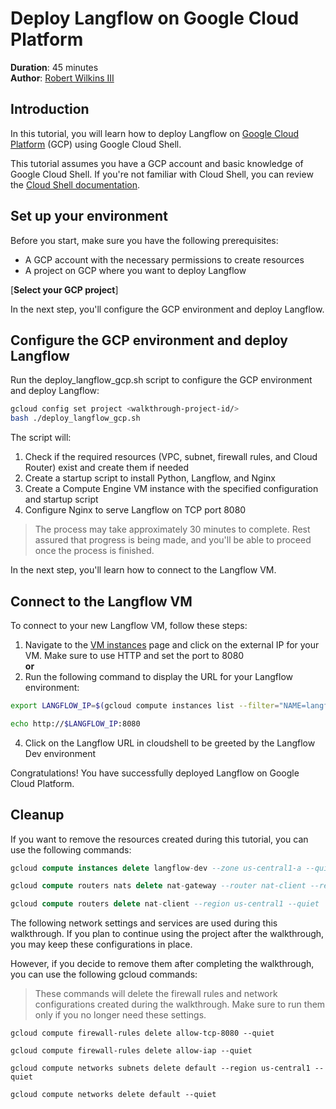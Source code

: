 # Deploy Langflow on Google Cloud Platform

**Duration**: 45 minutes  
**Author**: [Robert Wilkins III](https://www.linkedin.com/in/robertwilkinsiii)

## Introduction

In this tutorial, you will learn how to deploy Langflow on [Google Cloud Platform](https://cloud.google.com/) (GCP) using Google Cloud Shell.

This tutorial assumes you have a GCP account and basic knowledge of Google Cloud Shell. If you're not familiar with Cloud Shell, you can review the [Cloud Shell documentation](https://cloud.google.com/shell/docs).

## Set up your environment

Before you start, make sure you have the following prerequisites:

- A GCP account with the necessary permissions to create resources
- A project on GCP where you want to deploy Langflow

[**Select your GCP project**]<walkthrough-project-setup
  billing="true"
  apis="compute.googleapis.com,container.googleapis.com">
</walkthrough-project-setup>


In the next step, you'll configure the GCP environment and deploy Langflow.

## Configure the GCP environment and deploy Langflow
Run the deploy_langflow_gcp.sh script to configure the GCP environment and deploy Langflow:

```sh  
gcloud config set project <walkthrough-project-id/>  
bash ./deploy_langflow_gcp.sh
```

The script will:

1. Check if the required resources (VPC, subnet, firewall rules, and Cloud Router) exist and create them if needed
2. Create a startup script to install Python, Langflow, and Nginx
3. Create a Compute Engine VM instance with the specified configuration and startup script
4. Configure Nginx to serve Langflow on TCP port 8080

> <walkthrough-pin-section-icon> The process may take approximately 30 minutes to complete. Rest assured that progress is being made, and you'll be able to proceed once the process is finished.

In the next step, you'll learn how to connect to the Langflow VM.

## Connect to the Langflow VM
To connect to your new Langflow VM, follow these steps:

1. Navigate to the [VM instances](https://console.cloud.google.com/compute/instances) page and click on the external IP for your VM.  Make sure to use HTTP and set the port to 8080
<br>**or**
3. Run the following command to display the URL for your Langflow environment:
```bash
export LANGFLOW_IP=$(gcloud compute instances list --filter="NAME=langflow-dev" --format="value(EXTERNAL_IP)")

echo http://$LANGFLOW_IP:8080
```

4. Click on the Langflow URL in cloudshell to be greeted by the Langflow Dev environment

Congratulations! You have successfully deployed Langflow on Google Cloud Platform.

<walkthrough-conclusion-trophy></walkthrough-conclusion-trophy>

## Cleanup
If you want to remove the resources created during this tutorial, you can use the following commands:

```sql
gcloud compute instances delete langflow-dev --zone us-central1-a --quiet

gcloud compute routers nats delete nat-gateway --router nat-client --region us-central1 --quiet

gcloud compute routers delete nat-client --region us-central1 --quiet

```
The following network settings and services are used during this walkthrough. If you plan to continue using the project after the walkthrough, you may keep these configurations in place.

However, if you decide to remove them after completing the walkthrough, you can use the following gcloud commands:
> These commands will delete the firewall rules and network configurations created during the walkthrough. Make sure to run them only if you no longer need these settings.

```
gcloud compute firewall-rules delete allow-tcp-8080 --quiet

gcloud compute firewall-rules delete allow-iap --quiet

gcloud compute networks subnets delete default --region us-central1 --quiet

gcloud compute networks delete default --quiet
```
